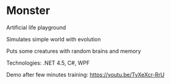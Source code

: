 # Monster
Artificial life playground

Simulates simple world with evolution

Puts some creatures with random brains and memory

Technologies: .NET 4.5, C#, WPF

Demo after few minutes training:
https://youtu.be/TyXeXcr-RrU
